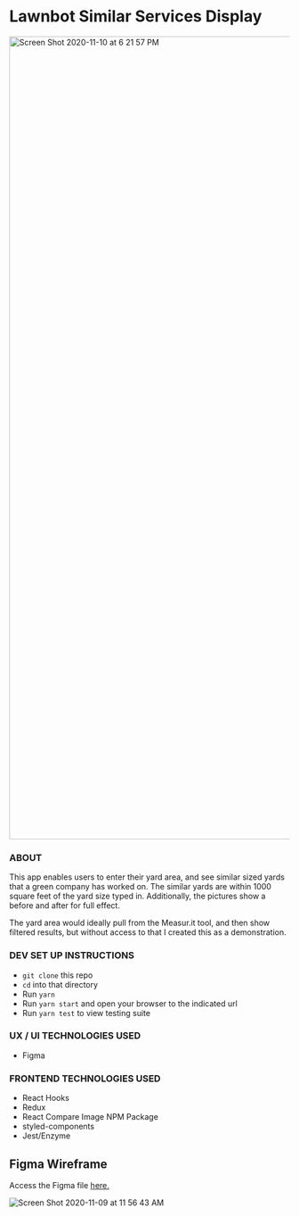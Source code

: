 # Lawnbot Similar Services Display

<img width="1440" alt="Screen Shot 2020-11-10 at 6 21 57 PM" src="https://user-images.githubusercontent.com/32349614/98753711-2fd2d900-2382-11eb-92f5-10957069f0ac.png">

### ABOUT
This app enables users to enter their yard area, and see similar sized yards that a green company has worked on. The similar yards are within 1000 square feet of the yard size typed in. Additionally, the pictures show a before and after for full effect.

The yard area would ideally pull from the Measur.it tool, and then show filtered results, but without access to that I created this as a demonstration.

### DEV SET UP INSTRUCTIONS
- `git clone` this repo
- `cd` into that directory
- Run `yarn`
- Run `yarn start` and open your browser to the indicated url
- Run `yarn test` to view testing suite

### UX / UI TECHNOLOGIES USED
- Figma

### FRONTEND TECHNOLOGIES USED
- React Hooks
- Redux
- React Compare Image NPM Package
- styled-components
- Jest/Enzyme

## Figma Wireframe

Access the Figma file [here.](https://www.figma.com/file/L6yDm0nJXQtS7reWGf2q0h/Lawnbot-Picture-Show?node-id=0%3A1)

![Screen Shot 2020-11-09 at 11 56 43 AM](https://user-images.githubusercontent.com/32349614/98584465-257de580-2283-11eb-8c1f-4379247fd001.png)

